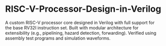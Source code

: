 # RISC-V-Processor-Design-in-Verilog
A custom RISC-V processor core designed in Verilog with full support for the base RV32I instruction set. Built with modular architecture for extensibility (e.g., pipelining, hazard detection, forwarding). Verified using assembly test programs and simulation waveforms. 
